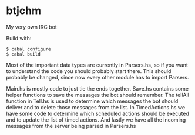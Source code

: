 btjchm
======

My very own IRC bot

Build with:
```
$ cabal configure
$ cabal build
```

Most of the important data types are currently in Parsers.hs, so if
you want to understand the code you should probably start there. This
should probably be changed, since now every other module has to import 
Parsers.

Main.hs is mostly code to just tie the ends together. Save.hs contains
some helper functions to save the messages the bot should remember.
The tellAll function in Tell.hs is used to determine which messages
the bot should deliver and to delete those messages from the list. In
TimedActions.hs we have some code to determine which scheduled
actions should be executed and to update the list of timed
actions. And lastly we have all the incoming messages from the server
being parsed in Parsers.hs
